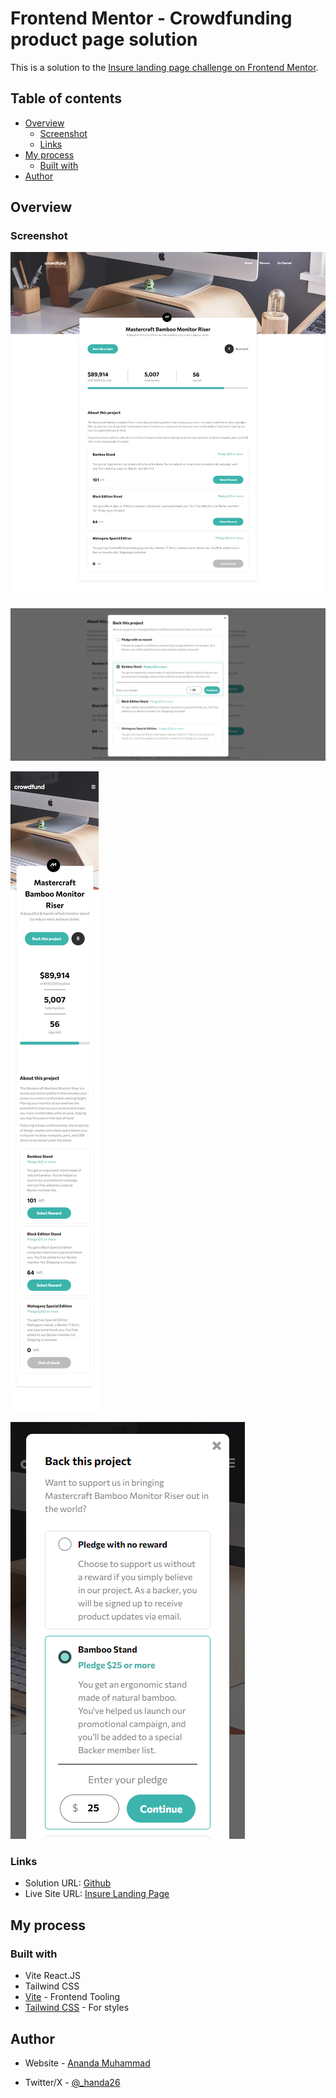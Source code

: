 # Frontend Mentor - Crowdfunding product page solution

This is a solution to the [Insure landing page challenge on Frontend Mentor](https://www.frontendmentor.io/challenges/insure-landing-page-uTU68JV8).

## Table of contents

- [Overview](#overview)
  - [Screenshot](#screenshot)
  - [Links](#links)
- [My process](#my-process)
  - [Built with](#built-with)
- [Author](#author)

## Overview

### Screenshot

![Crowdfunding product Desktop](./src/assets/Crowdfunding-Product-desktop.png)

![Crowdfunding product Desktop Selected](./src/assets/Crowdfunding-Product-desktop-selected.png)

![Crowdfunding product Mobile](./src/assets/Crowdfunding-Product-mobile.png)

![Crowdfunding product Mobile Selected](./src/assets/Crowdfunding-Product-mobile-selected.png)


### Links

- Solution URL: [Github](https://github.com/handa26/crowdfunding-product-page)
- Live Site URL: [Insure Landing Page](https://dazzling-youtiao-f4dbb4.netlify.app/)

## My process

### Built with

- Vite React.JS
- Tailwind CSS
- [Vite](https://vitejs.dev/guide/) - Frontend Tooling
- [Tailwind CSS](https://tailwindcss.com/) - For styles

## Author

- Website - [Ananda Muhammad](https://handa260.netlify.app/)
<!-- - Frontend Mentor - [@yourusername](https://www.frontendmentor.io/profile/yourusername) -->
- Twitter/X - [@_handa26](https://twitter.com/_handa26)